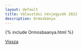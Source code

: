 ```yaml
---
layout: default
title: Választási névjegyzék 2022
description: Ormosbánya
---
```


{% include Ormosbaanya.html %}

[Vissza](./)